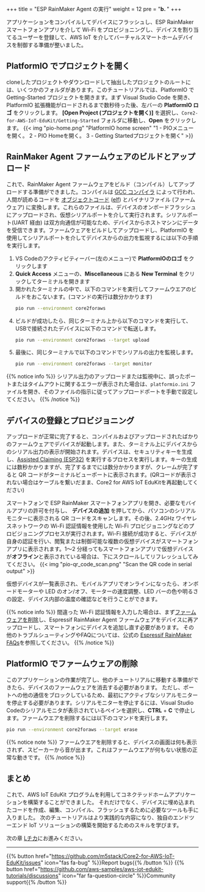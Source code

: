 +++
title = "ESP RainMaker Agent の実行"
weight = 12
pre = "<b>b. </b>"
+++

アプリケーションをコンパイルしてデバイスにフラッシュし、ESP RainMaker スマートフォンアプリを介して Wi-Fi をプロビジョニングし、デバイスを割り当てるユーザーを登録して、AWS IoT を介してバーチャルスマートホームデバイスを制御する準備が整いました。

## PlatformIO でプロジェクトを開く
cloneしたプロジェクトやダウンロードして抽出したプロジェクトのルートには、いくつかのフォルダがあります。このチュートリアルでは、PlatformIO で Getting-Started プロジェクトを開きます。まず Visual Studio Code を開き、PlatformIO 拡張機能がロードされるまで数秒待った後、左バーの **PlatformIO ロゴ** をクリックします。 **[Open Project (プロジェクトを開く)]** を選択し、`Core2-for-AWS-IoT-EduKit/Getting-Started` フォルダに移動し、**Open** をクリックします。
{{< img "pio-home.png" "PlatformIO home screen" "1 - PIOメニューを開く。 2 - PIO Homeを開く。 3 - Getting Startedプロジェクトを開く" >}}

## RainMaker Agent ファームウェアのビルドとアップロード
これで、RainMaker Agent ファームウェアをビルド（コンパイル）してアップロードする準備ができました。コンパイルは [GCC コンパイラ](https://gcc.gnu.org/onlinedocs/gcc/) によって行われ、人間が読めるコードを [オブジェクトコード](https://en.wikipedia.org/wiki/Object_code) ([elf](https://en.wikipedia.org/wiki/Executable_and_Linkable_Format)) とバイナリファイル (ファームウェア) に変換します。これらのファイルは、デバイスのオンボードフラッシュにアップロードされ、仮想シリアルポートを介して実行されます。シリアルポート(UART 経由) は双方向通信が可能なため、デバイスからホストマシンにデータを受信できます。ファームウェアをビルドしてアップロードし、PlatformIO を使用してシリアルポートを介してデバイスからの出力を監視するには以下の手順を実行します。

1) VS Codeのアクティビティーバー(左のメニュー)で **PlatformIOのロゴ** をクリックします
2) **Quick Access** メニューの、**Miscellaneous** にある **New Terminal** をクリックしてターミナルを開きます
3) 開かれたターミナルの中で、以下のコマンドを実行してファームウエアのビルドをおこないます。(コマンドの実行は数分かかります)
    ```bash
    pio run --environment core2foraws
    ```
4) ビルドが成功したら、同じターミナル上から以下のコマンドを実行して、USBで接続されたデバイスに以下のコマンドで転送します。
    ```bash
    pio run --environment core2foraws --target upload
    ```
5) 最後に、同じターミナルで以下のコマンドでシリアルの出力を監視します。
    ```bash
    pio run --environment core2foraws --target monitor
    ```

{{% notice info %}}
シリアル出力のアップロードまたは監視中に、誤ったポートまたはタイムアウトに関するエラーが表示された場合は、`platformio.ini` ファイルを開き、そのファイルの指示に従ってアップロードポートを手動で設定してください。
{{% /notice %}}

## デバイスの登録とプロビジョニング
アップロードが正常に完了すると、コンパイルおよびアップロードされたばかりのファームウェアでデバイスが起動します。また、ターミナル上にデバイスからのシリアル出力の表示が開始されます。デバイスは、セキュリティキーを生成し、[Assisted Claiming (ESP32)](https://rainmaker.espressif.com/docs/claiming.html#assisted-claiming-esp32) を実行するプロセスを実行します。キーの生成には数秒かかりますが、完了するまでには数分かかりますが、クレームが完了すると QR コードがターミナルビューポートに表示されます。(QRコードが表示されない場合はケーブルを繋いだまま、Core2 for AWS IoT EduKitを再起動してください)

スマートフォンで ESP RainMaker スマートフォンアプリを開き、必要なモバイルアプリの許可を付与し、 **デバイスの追加** を押してから、パソコンのシリアルモニターに表示される QR コードをスキャンします。その後、2.4GHz ワイヤレスネットワークの Wi-Fi 認証情報を使用した Wi-Fi プロビジョニングなどのプロビジョニングプロセスが実行されます。Wi-Fi 接続が成功すると、デバイスが自身の認証を行い、閲覧または制御可能な複数の仮想デバイスがスマートフォンアプリに表示されます。1～2 分経ってもスマートフォンアプリで仮想デバイスが**オフライン**と表示されている場合は、下にスクロールしてリフレッシュしてみてください。
{{< img "pio-qr_code_scan.png" "Scan the QR code in serial output" >}}

仮想デバイスが一覧表示され、モバイルアプリでオンラインになったら、オンボードモーターや LED のオン/オフ、モーターの速度調整、LED バーの色や明るさの設定、デバイス内部の温度の確認などを行うことができます。

{{% notice info %}}
間違った Wi-Fi 認証情報を入力した場合は、まず[ファームウェアを削除](/jp/getting-started/run-rainmaker.html#platformio--1)し、Espressif RainMaker Agent ファームウェアをデバイスに再アップロードし、スマートフォンにデバイスを追加し直す必要があります。
その他のトラブルシューティングやFAQについては、公式の [Espressif RainMaker FAQs](https://rainmaker.espressif.com/docs/faqs.html)を参照してください。
{{% /notice %}}

## PlatformIO でファームウェアの削除
このアプリケーションの作業が完了し、他のチュートリアルに移動する準備ができたら、デバイスのファームウェアを消去する必要があります。
ただし、ポートへの他の通信をブロックしているため、最初にアクティブなシリアルモニターを停止する必要があります。シリアルモニターを停止するには、Visual Studio Codeのシリアルモニタが表示されているペインを選択し、**CTRL** + **C** で停止します。ファームウエアを削除するには以下のコマンドを実行します。
```bash
pio run --environment core2foraws --target erase
```


{{% notice note %}}
ファームウエアを削除すると、デバイスの画面は何も表示されず、スピーカーから音が出ます。これはファームウエアが何もない状態の正常な動きです。
{{% /notice %}}

## まとめ
これで、AWS IoT EduKit プログラムを利用してコネクテッドホームアプリケーションを構築することができました。 それだけでなく、デバイスに埋め込まれたコードを作成、編集、コンパイル、フラッシュするために必要なツールも手に入りました。 次のチュートリアルはより実践的な内容になり、独自のエンドツーエンド IoT ソリューションの構築を開始するためのスキルを学びます。

次の章 [Lチカ](/jp/blinky-hello-world.html)にお進みください。

---
{{% button href="https://github.com/m5stack/Core2-for-AWS-IoT-EduKit/issues" icon="fas fa-bug" %}}Report bugs{{% /button %}} {{% button href="https://github.com/aws-samples/aws-iot-edukit-tutorials/discussions" icon="far fa-question-circle" %}}Community support{{% /button %}}